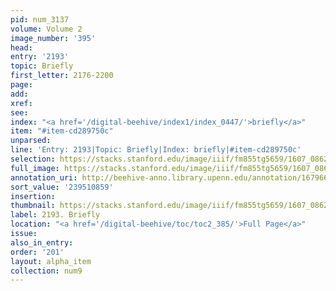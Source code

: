 ```yaml
---
pid: num_3137
volume: Volume 2
image_number: '395'
head:
entry: '2193'
topic: Briefly
first_letter: 2176-2200
page:
add:
xref:
see:
index: "<a href='/digital-beehive/index1/index_0447/'>briefly</a>"
item: "#item-cd289750c"
unparsed:
line: 'Entry: 2193|Topic: Briefly|Index: briefly|#item-cd289750c'
selection: https://stacks.stanford.edu/image/iiif/fm855tg5659/1607_0862/369,859,1468,202/full/0/default.jpg
full_image: https://stacks.stanford.edu/image/iiif/fm855tg5659/1607_0862/full/full/0/default.jpg
annotation_uri: http://beehive-anno.library.upenn.edu/annotation/1679669229261
sort_value: '239510859'
insertion:
thumbnail: https://stacks.stanford.edu/image/iiif/fm855tg5659/1607_0862/369,859,600,180/250,/0/default.jpg
label: 2193. Briefly
location: "<a href='/digital-beehive/toc/toc2_385/'>Full Page</a>"
issue:
also_in_entry:
order: '201'
layout: alpha_item
collection: num9
---
```

